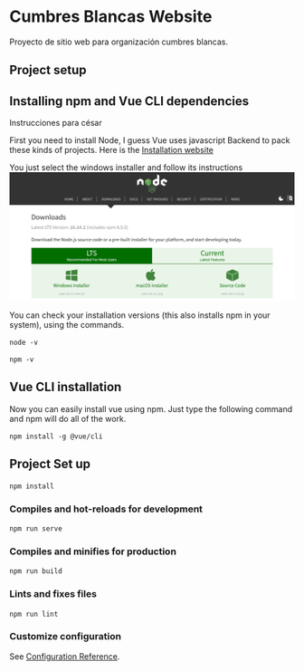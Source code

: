 # Cumbres Blancas Website

Proyecto de sitio web para organización cumbres blancas.

## Project setup

## Installing npm and Vue CLI dependencies

Instrucciones para césar

First you need to install Node, I guess Vue uses javascript Backend to pack these kinds of projects.
Here is the [Installation website](https://nodejs.org/en/download/ "Nodejs Website")

You just select the windows installer and follow its instructions
![installer](/src/assets/Screenshot%202022-04-25%20at%2010-32-33%20Download%20Node.js.png)

You can check your installation versions (this also installs npm in your system), using the commands.

```
node -v
```

```
npm -v
```

## Vue CLI installation

Now you can easily install vue using npm. Just type the following command and npm will do all of the work.

```
npm install -g @vue/cli
```


## Project Set up

```
npm install
```

### Compiles and hot-reloads for development
```
npm run serve
```

### Compiles and minifies for production
```
npm run build
```

### Lints and fixes files
```
npm run lint
```

### Customize configuration
See [Configuration Reference](https://cli.vuejs.org/config/).
